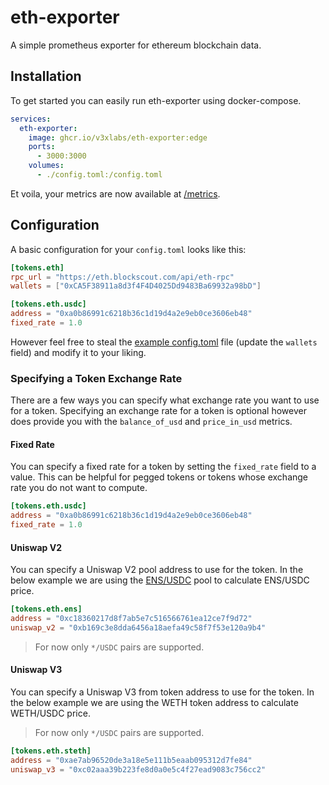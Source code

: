 # eth-exporter

A simple prometheus exporter for ethereum blockchain data.

## Installation

To get started you can easily run eth-exporter using docker-compose.

```yaml
services:
  eth-exporter:
    image: ghcr.io/v3xlabs/eth-exporter:edge
    ports:
      - 3000:3000
    volumes:
      - ./config.toml:/config.toml
```

Et voila, your metrics are now available at [/metrics](http://localhost:3000/metrics).

## Configuration

A basic configuration for your `config.toml` looks like this:

```toml
[tokens.eth]
rpc_url = "https://eth.blockscout.com/api/eth-rpc"
wallets = ["0xCA5F38911a8d3f4F4D4025Dd9483Ba69932a98bD"]

[tokens.eth.usdc]
address = "0xa0b86991c6218b36c1d19d4a2e9eb0ce3606eb48"
fixed_rate = 1.0
```

However feel free to steal the [example config.toml](./config.toml) file (update the `wallets` field) and modify it to your liking.

### Specifying a Token Exchange Rate

There are a few ways you can specify what exchange rate you want to use for a token.
Specifying an exchange rate for a token is optional however does provide you with the `balance_of_usd` and `price_in_usd` metrics.

#### Fixed Rate

You can specify a fixed rate for a token by setting the `fixed_rate` field to a value.
This can be helpful for pegged tokens or tokens whose exchange rate you do not want to compute.

```toml
[tokens.eth.usdc]
address = "0xa0b86991c6218b36c1d19d4a2e9eb0ce3606eb48"
fixed_rate = 1.0
```

#### Uniswap V2

You can specify a Uniswap V2 pool address to use for the token.
In the below example we are using the [ENS/USDC](https://etherscan.io/address/0xb169c3e8dda6456a18aefa49c58f7f53e120a9b4) pool to calculate ENS/USDC price.

```toml
[tokens.eth.ens]
address = "0xc18360217d8f7ab5e7c516566761ea12ce7f9d72"
uniswap_v2 = "0xb169c3e8dda6456a18aefa49c58f7f53e120a9b4"
```

> For now only `*/USDC` pairs are supported.

#### Uniswap V3

You can specify a Uniswap V3 from token address to use for the token.
In the below example we are using the WETH token address to calculate WETH/USDC price.

> For now only `*/USDC` pairs are supported.

```toml
[tokens.eth.steth]
address = "0xae7ab96520de3a18e5e111b5eaab095312d7fe84"
uniswap_v3 = "0xc02aaa39b223fe8d0a0e5c4f27ead9083c756cc2"
```
